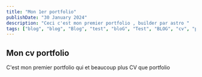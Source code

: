 ```yaml
---
title: "Mon 1er portfolio"
publishDate: "30 January 2024"
description: "Ceci c'est mon premier portfolio , builder par astro "
tags: ["blog", "blog", "Blog", "test", "bloG", "Test", "BLOG", "cv", "portfolio"]
---
```


## Mon cv portfolio

C'est mon premier portfolio qui et beaucoup plus CV que portfolio